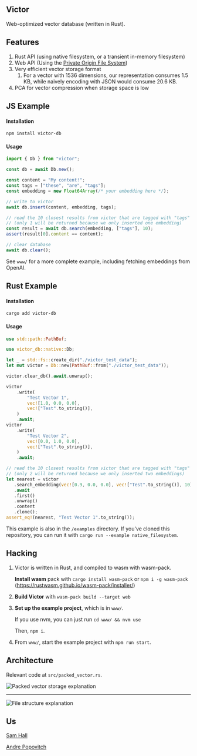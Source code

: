 ## Victor

Web-optimized vector database (written in Rust).

## Features

1. Rust API (using native filesystem, or a transient in-memory filesystem)
2. Web API (Using the [Private Origin File System](https://web.dev/origin-private-file-system/))
3. Very efficient vector storage format
   1. For a vector with 1536 dimensions, our representation consumes 1.5 KB, while naively encoding with JSON would consume 20.6 KB.
4. PCA for vector compression when storage space is low


## JS Example

#### Installation

```
npm install victor-db
```

#### Usage

```ts
import { Db } from "victor";

const db = await Db.new();

const content = "My content!";
const tags = ["these", "are", "tags"];
const embedding = new Float64Array(/* your embedding here */);

// write to victor
await db.insert(content, embedding, tags);

// read the 10 closest results from victor that are tagged with "tags"
// (only 1 will be returned because we only inserted one embedding)
const result = await db.search(embedding, ["tags"], 10);
assert(result[0].content == content);

// clear database
await db.clear();
```

See `www/` for a more complete example, including fetching embeddings from OpenAI.

## Rust Example

#### Installation

```
cargo add victor-db
```

#### Usage

```rust
use std::path::PathBuf;

use victor_db::native::Db;

let _ = std::fs::create_dir("./victor_test_data");
let mut victor = Db::new(PathBuf::from("./victor_test_data"));

victor.clear_db().await.unwrap();

victor
    .write(
        "Test Vector 1",
        vec![1.0, 0.0, 0.0],
        vec!["Test".to_string()],
    )
    .await;
victor
    .write(
        "Test Vector 2",
        vec![0.0, 1.0, 0.0],
        vec!["Test".to_string()],
    )
    .await;

// read the 10 closest results from victor that are tagged with "tags"
// (only 2 will be returned because we only inserted two embeddings)
let nearest = victor
   .search_embedding(vec![0.9, 0.0, 0.0], vec!["Test".to_string()], 10)
   .await
   .first()
   .unwrap()
   .content
   .clone();
assert_eq!(nearest, "Test Vector 1".to_string());
```

This example is also in the `/examples` directory. If you've cloned this repository, you can run it with `cargo run --example native_filesystem`.

## Hacking

1. Victor is written in Rust, and compiled to wasm with wasm-pack.

   **Install wasm** pack with `cargo install wasm-pack` or `npm i -g wasm-pack`
   (https://rustwasm.github.io/wasm-pack/installer/)

2. **Build Victor** with `wasm-pack build --target web`

3. **Set up the example project**, which is in `www/`.

   If you use nvm, you can just run `cd www/ && nvm use`

   Then, `npm i`.

4. From `www/`, start the example project with `npm run start`.

## Architecture

Relevant code at `src/packed_vector.rs`.

![Packed vector storage explanation](./assets/packed_vector_storage.png)

---

![File structure explanation](assets/file_structure.png)

## Us

[Sam Hall](https://twitter.com/Shmall27)

[Andre Popovitch](https://twitter.com/ChadNauseam)
